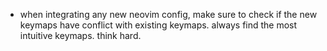 - when integrating any new neovim config, make sure to check if the new keymaps have conflict with existing keymaps. always find the most intuitive keymaps. think hard.